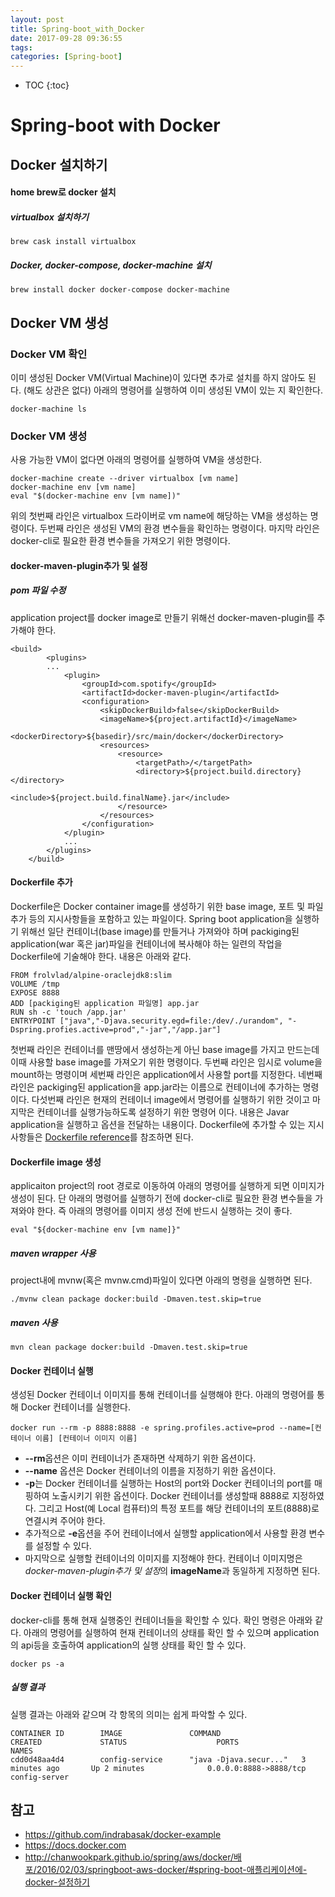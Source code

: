 ```yaml
---
layout: post
title: Spring-boot_with_Docker
date: 2017-09-28 09:36:55
tags:
categories: [Spring-boot]
---
```


* TOC
{:toc}

# Spring-boot with Docker

## Docker 설치하기

#### home brew로 docker 설치

##### virtualbox 설치하기

```
brew cask install virtualbox
```

##### Docker, docker-compose, docker-machine 설치

```
brew install docker docker-compose docker-machine
```

## Docker VM 생성
### Docker VM 확인
이미 생성된 Docker VM(Virtual Machine)이 있다면 추가로 설치를 하지 않아도 된다. (해도 상관은 없다)
아래의 명령어를 실행하여 이미 생성된 VM이 있는 지 확인한다.
```
docker-machine ls
```
### Docker VM 생성
사용 가능한 VM이 없다면 아래의 명령어를 실행하여 VM을 생성한다.
```
docker-machine create --driver virtualbox [vm name]
docker-machine env [vm name]
eval "$(docker-machine env [vm name])"
```
위의 첫번째 라인은 virtualbox 드라이버로 vm name에 해당하는 VM을 생성하는 명령이다.
두번째 라인은 생성된 VM의 환경 변수들을 확인하는 명령이다.
마지막 라인은 docker-cli로 필요한 환경 변수들을 가져오기 위한 명령이다.

#### docker-maven-plugin추가 및 설정
##### pom 파일 수정
application project를 docker image로 만들기 위해선 docker-maven-plugin를 추가해야 한다.

```
<build>
        <plugins>
        ...
            <plugin>
                <groupId>com.spotify</groupId>
                <artifactId>docker-maven-plugin</artifactId>
                <configuration>
                    <skipDockerBuild>false</skipDockerBuild>
                    <imageName>${project.artifactId}</imageName>
                    <dockerDirectory>${basedir}/src/main/docker</dockerDirectory>
                    <resources>
                        <resource>
                            <targetPath>/</targetPath>
                            <directory>${project.build.directory}</directory>
                            <include>${project.build.finalName}.jar</include>
                        </resource>
                    </resources>
                </configuration>
            </plugin>
            ...
        </plugins>
    </build>
```
#### Dockerfile 추가
Dockerfile은 Docker container image를 생성하기 위한 base image, 포트 및 파일 추가 등의 지시사항들을 포함하고 있는 파일이다.
Spring boot application을 실행하기 위해선 일단 컨테이너(base image)를 만들거나 가져와야 하며 packiging된 application(war 혹은 jar)파일을 컨테이너에 복사해야 하는 일련의 작업을 Dockerfile에 기술해야 한다.
내용은 아래와 같다.

```
FROM frolvlad/alpine-oraclejdk8:slim
VOLUME /tmp
EXPOSE 8888
ADD [packiging된 application 파일명] app.jar
RUN sh -c 'touch /app.jar'
ENTRYPOINT ["java","-Djava.security.egd=file:/dev/./urandom", "-Dspring.profies.active=prod","-jar","/app.jar"]
```
첫번째 라인은 컨테이너를 맨땅에서 생성하는게 아닌 base image를 가지고 만드는데 이때 사용할 base image를 가져오기 위한 명령이다.
두번째 라인은 임시로 volume을 mount하는 명령이며
세번째 라인은 application에서 사용할 port를 지정한다.
네번째 라인은 packiging된 application을 app.jar라는 이름으로 컨테이너에 추가하는 명령이다.
다섯번째 라인은 현재의 컨테이너 image에서 명령어를 실행하기 위한 것이고
마지막은 컨테이너를 실행가능하도록 설정하기 위한 명령어 이다. 내용은 Javar application을 실행하고 옵션을 전달하는 내용이다.
Dockerfile에 추가할 수 있는 지시사항들은 [Dockerfile reference](https://docs.docker.com/engine/reference/builder/)를 참조하면 된다.

#### Dockerfile image 생성
applicaiton project의 root 경로로 이동하여 아래의 명령어를 실행하게 되면 이미지가 생성이 된다.
단 아래의 명령어를 실행하기 전에 docker-cli로 필요한 환경 변수들을 가져와야 한다. 즉 아래의 명령어를 이미지 생성 전에 반드시 실행하는 것이 좋다.

```
eval "${docker-machine env [vm name]}"
```


##### maven wrapper 사용
project내에 mvnw(혹은 mvnw.cmd)파일이 있다면 아래의 명령을 실행하면 된다.

```
./mvnw clean package docker:build -Dmaven.test.skip=true
```

##### maven 사용

```
mvn clean package docker:build -Dmaven.test.skip=true
```

#### Docker 컨테이너 실행
생성된 Docker 컨테이너 이미지를 통해 컨테이너를 실행해야 한다.  아래의 명령어를 통해 Docker 컨테이너를 실행한다.

```
docker run --rm -p 8888:8888 -e spring.profiles.active=prod --name=[컨테이너 이름] [컨테이너 이미지 이름]
```
* **--rm**옵션은 이미 컨테이너가 존재하면 삭제하기 위한 옵션이다.
* **--name** 옵션은 Docker 컨테이너의 이름을 지정하기 위한 옵션이다.
* **-p**는 Docker 컨테이너를 실행하는 Host의 port와 Docker 컨테이너의 port를 매핑하여 노출시키기 위한 옵션이다. Docker 컨테이너를 생성할때 8888로 지정하였다. 그리고 Host(예 Local 컴퓨터)의 특정 포트를 해당 컨테이너의 포트(8888)로 연결시켜 주어야 한다.
* 추가적으로 **-e**옵션을 주어 컨테이너에서 실행할 application에서 사용할 환경 변수를 설정할 수 있다.
* 마지막으로 실행할 컨테이너의 이미지를 지정해야 한다. 컨테이너 이미지명은 *docker-maven-plugin추가 및 설정*의 **imageName**과 동일하게 지정하면 된다.

#### Docker 컨테이너 실행 확인
docker-cli를 통해 현재 실행중인 컨테이너들을 확인할 수 있다. 확인 명령은 아래와 같다. 아래의 명령어를 실행하여 현재 컨테이너의 상태를 확인 할 수 있으며 application의 api등을 호출하여 application의 실행 상태를 확인 할 수 있다.

```
docker ps -a
```

##### 실행 결과
실행 결과는 아래와 같으며 각 항목의 의미는 쉽게 파악할 수 있다.

```
CONTAINER ID        IMAGE               COMMAND                  CREATED             STATUS                    PORTS                    NAMES
cdd0d48aa4d4        config-service      "java -Djava.secur..."   3 minutes ago       Up 2 minutes              0.0.0.0:8888->8888/tcp   config-server
```

## 참고
* https://github.com/indrabasak/docker-example
* https://docs.docker.com
* http://chanwookpark.github.io/spring/aws/docker/배포/2016/02/03/springboot-aws-docker/#spring-boot-애플리케이션에-docker-설정하기

